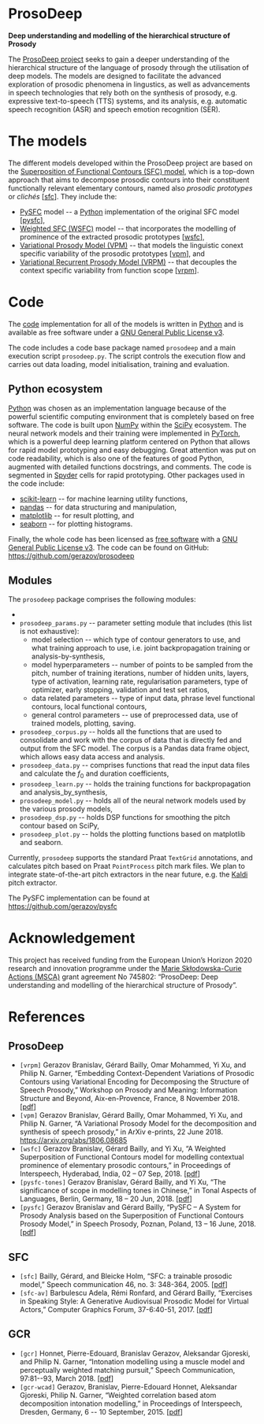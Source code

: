 # ProsoDeep
**Deep understanding and modelling of the hierarchical structure of Prosody**

The [ProsoDeep project](https://gerazov.github.io/prosodeep/)
seeks to gain a deeper understanding of the hierarchical structure of the language of prosody through the utilisation of deep models.
The models are designed to facilitate the advanced exploration of prosodic phenomena in lingustics, as well as advancements in speech technologies that rely both on the synthesis of prosody, e.g. expressive text-to-speech (TTS) systems, and its analysis, e.g. automatic speech recognition (ASR) and speech emotion recognition (SER).

# The models

The different models developed within the ProsoDeep project are based on the [Superposition of Functional Contours (SFC) model](https://gerazov.github.io/prosodeep/project#sfc), which is a top-down approach that aims to decompose prosodic contours into their constituent functionally relevant elementary contours, named also *prosodic prototypes* or *clichés*  \[[sfc](#References)\]. They include the:

  - [PySFC](https://gerazov.github.io/prosodeep/pysfc) model -- a [Python](https://www.python.org/) implementation of the original SFC model \[[pysfc](#References)\],
  - [Weighted SFC (WSFC)](https://gerazov.github.io/prosodeep/wsfc) model -- that incorporates the modelling of prominence of the extracted prosodic prototypes \[[wsfc](#References)\],
  - [Variational Prosody Model (VPM)](https://gerazov.github.io/prosodeep/vpm) -- that models the linguistic conext specific variability of the prosodic prototypes \[[vpm](#References)\], and
  - [Variational Recurrent Prosody Model (VRPM)](https://gerazov.github.io/prosodeep/vrpm) -- that decouples the context specific variability from function scope \[[vrpm](#References)\].

# Code

The [code](https://gerazov.github.io/prosodeep/code.md) implementation for all of the models is written in [Python](https://www.python.org/) and is available as free software under a [GNU General Public License v3](http://www.gnu.org/licenses/).

The code includes a code base package named `prosodeep` and a main execution script `prosodeep.py`. The script controls the execution flow and carries out data loading, model initialisation, training and evaluation.

## Python ecosystem

[Python](https://www.python.org/) was chosen as an implementation language because of the powerful scientific computing environment that is completely based on free software. The code is built upon [NumPy](http://www.numpy.org/) within the [SciPy](https://www.scipy.org/) ecosystem. The neural network models and their training were implemented in [PyTorch](https://pytorch.org/), which is a powerful deep learning platform centered on Python that allows for rapid model prototyping and easy debugging.
Great attention was put on code readability, which is also one of the features of good Python, augmented with detailed functions docstrings, and comments. The code is segmented in [Spyder](https://pythonhosted.org/spyder/) cells for rapid prototyping.
Other packages used in the code include:

- [scikit-learn](https://scikit-learn.org/) -- for machine learning utility functions,
- [pandas](http://pandas.pydata.org/) -- for data structuring and manipulation,
- [matplotlib](http://matplotlib.org/) -- for result plotting, and
- [seaborn](http://seaborn.pydata.org/) -- for plotting histograms.

Finally, the whole code has been licensed as [free software](http://fsf.org/) with a [GNU General Public License v3](http://www.gnu.org/licenses/). The code can be found on GitHub: <https://github.com/gerazov/prosodeep>

## Modules

 The `prosodeep` package comprises the following modules:

 *
 * `prosodeep_params.py` -- parameter setting module that includes (this list is not exhaustive):
      * model selection -- which type of contour generators to use, and what  training approach to use, i.e. joint backpropagation training or analysis-by-synthesis,
      * model hyperparameters -- number of points to be sampled from the pitch, number of training iterations, number of hidden units, layers, type of activation, learning rate, regularisation parameters, type of optimizer, early stopping, validation and test set ratios,
      * data related parameters -- type of input data, phrase level functional contours, local functional contours,
      * general control parameters -- use of preprocessed data, use of trained models, plotting, saving.
 * `prosodeep_corpus.py` -- holds all the functions that are used to consolidate and work with the corpus of data that is directly fed and output from the SFC model. The corpus is a Pandas data frame object, which allows easy data access and analysis.
 * `prosodeep_data.py` -- comprises functions that read the input data files and calculate the $f_0$ and duration coefficients,
 * `prosodeep_learn.py` -- holds the training functions for backpropagation and analysis_by_synthesis,
 * `prosodeep_model.py` -- holds all of the neural network models used by the various prosody models,
 * `prosodeep_dsp.py` -- holds DSP functions for smoothing the pitch contour based on SciPy,
 * `prosodeep_plot.py` -- holds the plotting functions based on matplotlib and seaborn.

Currently, `prosodeep` supports the standard Praat `TextGrid` annotations, and calculates pitch based on Praat `PointProcess` pitch mark files. We plan to integrate state-of-the-art pitch extractors in the near future, e.g. the [Kaldi](http://kaldi-asr.org/) pitch extractor.

The PySFC implementation can be found at <https://github.com/gerazov/pysfc>

# Acknowledgement

This project has received funding from the European Union’s Horizon 2020 research and innovation programme under the [Marie Skłodowska-Curie Actions (MSCA)](http://ec.europa.eu/research/mariecurieactions/) grant agreement No 745802: “ProsoDeep: Deep understanding and modelling of the hierarchical structure of Prosody”.

# References

## ProsoDeep

- `[vrpm]` Gerazov Branislav, Gérard Bailly, Omar Mohammed, Yi Xu, and Philip N. Garner, “Embedding Context-Dependent Variations of Prosodic Contours using Variational Encoding for Decomposing the Structure of Speech Prosody,” Workshop on Prosody and Meaning: Information Structure and Beyond, Aix-en-Provence, France, 8 November 2018. \[[pdf](https://hal.archives-ouvertes.fr/hal-01927872/document)\]
- `[vpm]` Gerazov Branislav, Gérard Bailly, Omar Mohammed, Yi Xu, and Philip N. Garner, “A Variational Prosody Model for the decomposition and synthesis of speech prosody,” in ArXiv e-prints, 22 June 2018. <https://arxiv.org/abs/1806.08685>
- `[wsfc]` Gerazov Branislav, Gérard Bailly, and Yi Xu, “A Weighted Superposition of Functional Contours model for modelling contextual prominence of elementary prosodic contours,” in Proceedings of Interspeech, Hyderabad, India, 02 – 07 Sep, 2018. \[[pdf](https://www.isca-speech.org/archive/Interspeech_2018/pdfs/1286.pdf)\]
- `[pysfc-tones]` Gerazov Branislav, Gérard Bailly, and Yi Xu, “The significance of scope in modelling tones in Chinese,” in Tonal Aspects of Languages, Berlin, Germany, 18 – 20 Jun, 2018. \[[pdf](http://public.beuth-hochschule.de/~mixdorff/tal2018/180620_poster_session/TAL_2018_paper_10.pdf)\]
- `[pysfc]` Gerazov Branislav and Gérard Bailly, “PySFC – A System for Prosody Analysis based on the Superposition of Functional Contours Prosody Model,” in Speech Prosody, Poznan, Poland, 13 – 16 June, 2018. \[[pdf](https://hal.archives-ouvertes.fr/hal-01821214/document)\]

## SFC
- `[sfc]` Bailly, Gérard, and Bleicke Holm, “SFC: a trainable prosodic model,” Speech communication 46, no. 3: 348-364, 2005. \[[pdf](https://hal.archives-ouvertes.fr/hal-00416724/document)\]
- `[sfc-av]` Barbulescu Adela, Rémi Ronfard, and Gérard Bailly, “Exercises in Speaking Style: A Generative Audiovisual Prosodic Model for Virtual Actors,” Computer Graphics Forum, 37-6:40-51, 2017.
\[[pdf](https://hal.inria.fr/hal-01643334/document)\]

## GCR
- `[gcr]` Honnet, Pierre-Edouard, Branislav Gerazov, Aleksandar Gjoreski, and Philip N. Garner, “Intonation modelling using a muscle model and perceptually weighted matching pursuit,” Speech Communication, 97:81--93, March 2018. \[[pdf](https://infoscience.epfl.ch/record/233571/files/Honnet_SPECOM_2018.pdf)\]
- `[gcr-wcad]` Gerazov, Branislav, Pierre-Edouard Honnet, Aleksandar Gjoreski, Philip N. Garner, “Weighted correlation based atom decomposition intonation
modelling,” in Proceedings of Interspeech, Dresden, Germany, 6 -- 10 September, 2015.
\[[pdf](https://www.isca-speech.org/archive/interspeech_2015/papers/i15_1601.pdf)\]
